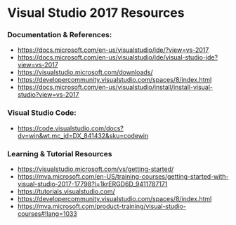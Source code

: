 
Visual Studio 2017 Resources
====

### Documentation & References:
* https://docs.microsoft.com/en-us/visualstudio/ide/?view=vs-2017
* https://docs.microsoft.com/en-us/visualstudio/ide/visual-studio-ide?view=vs-2017
* https://visualstudio.microsoft.com/downloads/
* https://developercommunity.visualstudio.com/spaces/8/index.html
* https://docs.microsoft.com/en-us/visualstudio/install/install-visual-studio?view=vs-2017



### Visual Studio Code:
* https://code.visualstudio.com/docs?dv=win&wt.mc_id=DX_841432&sku=codewin


### Learning & Tutorial Resources
* https://visualstudio.microsoft.com/vs/getting-started/
* https://mva.microsoft.com/en-US/training-courses/getting-started-with-visual-studio-2017-17798?l=1krERGD6D_9411787171
* https://tutorials.visualstudio.com/
* https://developercommunity.visualstudio.com/spaces/8/index.html
* https://mva.microsoft.com/product-training/visual-studio-courses#!lang=1033



